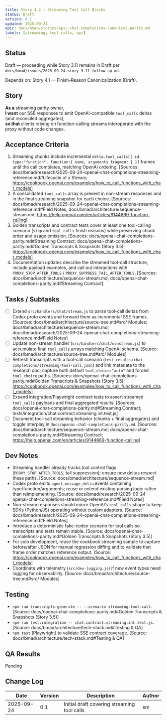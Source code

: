 ```yaml
---
title: Story 4.2 — Streaming Tool Call Blocks
status: Draft
version: 0.1
updated: 2025-09-24
epic: docs/bmad/stories/epic-chat-completions-canonical-parity.md
labels: [streaming, tool_calls, api]
---
```


## Status

Draft — proceeding while Story 3.11 remains in Draft per `docs/bmad/issues/2025-09-24-story-3-11-follow-up.md`.

Depends on: Story 4.1 — Finish-Reason Canonicalization (Draft).

## Story

**As a** streaming parity owner,  
**I want** our SSE responses to emit OpenAI-compatible `tool_calls` deltas (and reconciled aggregates),  
**so that** clients relying on function-calling streams interoperate with the proxy without code changes.

## Acceptance Criteria

1. Streaming chunks include incremental `delta.tool_calls[{ id, type:"function", function:{ name, arguments_fragment } }]` frames until the call completes, matching OpenAI ordering. [Sources: docs/bmad/research/2025-09-24-openai-chat-completions-streaming-reference.md#Lifecycle of a Stream; https://cookbook.openai.com/examples/how_to_call_functions_with_chat_models]
2. A consolidated `tool_calls` array is present in non-stream responses and in the final streaming snapshot for each choice. [Sources: docs/bmad/research/2025-09-24-openai-chat-completions-streaming-reference.md#Field Notes; docs/bmad/architecture/sequence-stream.md; https://help.openai.com/en/articles/9144669-function-calling]
3. Golden transcripts and contract tests cover at least one tool-calling scenario (`stop` and `tool_calls` finish reasons) while preserving chunk order and usage emission. [Sources: docs/openai-chat-completions-parity.md#Streaming Contract; docs/openai-chat-completions-parity.md#Golden Transcripts & Snapshots (Story 3.5); https://cookbook.openai.com/examples/how_to_call_functions_with_chat_models]
4. Documentation updates describe the streamed tool-call structure, include payload examples, and call out interactions with `PROXY_STOP_AFTER_TOOLS` / `PROXY_SUPPRESS_TAIL_AFTER_TOOLS`. [Sources: docs/bmad/architecture/sequence-stream.md; docs/openai-chat-completions-parity.md#Streaming Contract]

## Tasks / Subtasks

- [ ] Extend `src/handlers/chat/stream.js` to parse tool-call deltas from Codex proto events and forward them as incremental SSE frames. [Sources: docs/bmad/architecture/source-tree.md#src/ Modules; docs/bmad/architecture/sequence-stream.md; docs/bmad/research/2025-09-24-openai-chat-completions-streaming-reference.md#Field Notes]
- [ ] Update non-stream handler (`src/handlers/chat/nonstream.js`) to accumulate final `tool_calls` arrays matching OpenAI schema. [Source: docs/bmad/architecture/source-tree.md#src/ Modules]
- [ ] Refresh transcripts with a tool-call scenario (`test-results/chat-completions/streaming-tool-call.json`) and link metadata to the research doc; capture both default `tool_choice:"auto"` and forced `tool_choice` paths. [Sources: docs/openai-chat-completions-parity.md#Golden Transcripts & Snapshots (Story 3.5); https://cookbook.openai.com/examples/how_to_call_functions_with_chat_models]
- [ ] Expand integration/Playwright contract tests to assert streamed `tool_calls` payloads and final aggregated results. [Sources: docs/openai-chat-completions-parity.md#Streaming Contract; tests/integration/chat.contract.streaming.int.test.js]
- [ ] Document tool-call streaming behavior (chunks + final aggregates) and toggle interplay in `docs/openai-chat-completions-parity.md`. [Sources: docs/bmad/architecture/sequence-stream.md; docs/openai-chat-completions-parity.md#Streaming Contract; https://help.openai.com/en/articles/9144669-function-calling]

## Dev Notes

- Streaming handler already tracks tool control flags (`PROXY_STOP_AFTER_TOOLS`, tail suppression); ensure new deltas respect these paths. [Source: docs/bmad/architecture/sequence-stream.md]
- Codex proto emits `agent_message_delta` events containing type/function/arguments; reuse or extend existing parsing logic rather than reimplementing. [Source: docs/bmad/research/2025-09-24-openai-chat-completions-streaming-reference.md#Field Notes]
- Non-stream responses should mirror OpenAI’s `tool_calls` shape to keep SDKs (Python/JS) operating without custom adapters. [Source: docs/bmad/research/2025-09-24-openai-chat-completions-streaming-reference.md#Field Notes]
- Introduce a deterministic fake-codex scenario for tool calls so transcripts and tests remain stable. [Source: docs/openai-chat-completions-parity.md#Golden Transcripts & Snapshots (Story 3.5)]
- For solo development, reuse the cookbook streaming sample to capture before/after JSON for manual regression diffing and to validate that frame order matches reference output. [Source: https://cookbook.openai.com/examples/how_to_call_functions_with_chat_models]
- Coordinate with telemetry (`src/dev-logging.js`) if new event types need logging for observability. [Source: docs/bmad/architecture/source-tree.md#src/ Modules]

## Testing

- `npm run transcripts:generate -- --scenario streaming-tool-call`. [Source: docs/openai-chat-completions-parity.md#Golden Transcripts & Snapshots (Story 3.5)]
- `npm run test:integration -- chat.contract.streaming.int.test.js`. [Source: docs/bmad/architecture/tech-stack.md#Testing & QA]
- `npm test` (Playwright) to validate SSE contract coverage. [Source: docs/bmad/architecture/tech-stack.md#Testing & QA]

## QA Results

Pending

## Change Log

| Date       | Version | Description                                 | Author |
| ---------- | ------- | ------------------------------------------- | ------ |
| 2025-09-24 | 0.1     | Initial draft covering streaming tool calls | sm     |
